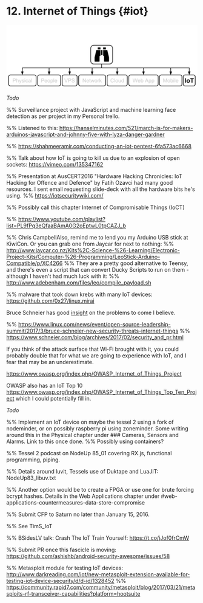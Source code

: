 # 12. Internet of Things {#iot}

![10,000' view of IoT Security](images/10000IoT.png)

_Todo_

%% Surveillance project with JavaScript and machine learning face detection as per project in my Personal trello.

%% Listened to this: https://hanselminutes.com/521/march-is-for-makers-arduinos-javascript-and-johnny-five-with-lyza-danger-gardner

%% https://shahmeeramir.com/conducting-an-iot-pentest-6fa573ac6668

%% Talk about how IoT is going to kill us due to an explosion of open sockets: https://vimeo.com/135347162

%% Presentation at AusCERT2016 "Hardware Hacking Chronicles: IoT Hacking for Offence and Defence" by Fatih Ozavci had many good resources. I sent email requesting slide-deck with all the hardware bits he's using.
%% https://iotsecuritywiki.com/

%% Possibly call this chapter Internet of Compromisable Things (IoCT)

%% https://www.youtube.com/playlist?list=PL9fPq3eQfaaBAmA0G2oEptwL0tpCAZJ_b

%% Chris CampbellAlso, remind me to lend you my Arduino USB stick at KiwiCon. Or you can grab one from Jaycar for next to nothing:
%% http://www.jaycar.co.nz/Kits%2C-Science-%26-Learning/Electronic-Project-Kits/Computer-%26-Programming/LeoStick-Arduino-Compatible/p/XC4266
%% They are a pretty good alternative to Teensy, and there's even a script that can convert Ducky Scripts to run on them - although I haven't had much luck with it:
%% http://www.adebenham.com/files/leo/compile_payload.sh

%% malware that took down krebs with many IoT devices: https://github.com/0x27/linux.mirai

Bruce Schneier has good [insight](http://www.networkworld.com/article/2909212/security0/schneier-on-really-bad-iot-security-it-s-going-to-come-crashing-down.html) on the problems to come I believe.

%% https://www.linux.com/news/event/open-source-leadership-summit/2017/3/bruce-schneier-new-security-threats-internet-things
%% https://www.schneier.com/blog/archives/2017/02/security_and_pr.html

If you think of the attack surface that Wi-Fi brought with it, you could probably double that for what we are going to experience with IoT, and I fear that may be an underestimate.

https://www.owasp.org/index.php/OWASP_Internet_of_Things_Project

OWASP also has an IoT Top 10 https://www.owasp.org/index.php/OWASP_Internet_of_Things_Top_Ten_Project which I could potentially fill in.

_Todo_

%% Implement an IoT device on maybe the tessel 2 using a fork of nodeminder, or on possibly raspberry pi using zoneminder. Some writing around this in the Physical chapter under ### Cameras, Sensors and Alarms. Link to this once done.
%% Possibly using containers?

%% Tessel 2 podcast on NodeUp 85_01 covering RX.js, functional programming, piping.

%% Details around luvit, Tessels use of Duktape and LuaJIT: NodeUp83_libuv.txt

%% Another option would be to create a FPGA or use one for brute forcing bcrypt hashes. Details in the Web Applications chapter under #web-applications-countermeasures-data-store-compromise

%% Submit CFP to Saturn no later than January 15, 2016.

%% See TimS_IoT

%% BSidesLV talk: Crash The IoT Train Yourself: https://t.co/jJof0frCmW


%% Submit PR once this fascicle is moving: https://github.com/ashishb/android-security-awesome/issues/58

%% Metasploit module for testing IoT devices: http://www.darkreading.com/iot/new-metasploit-extension-available-for-testing-iot-device-security/d/d-id/1328452
%% https://community.rapid7.com/community/metasploit/blog/2017/03/21/metasploits-rf-transceiver-capabilities?platform=hootsuite

